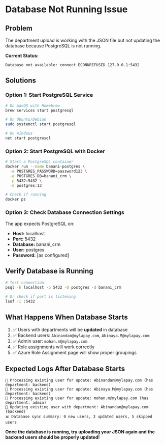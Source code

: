 # Database Not Running Issue

## Problem
The department upload is working with the JSON file but not updating the database because PostgreSQL is not running.

**Current Status:**
```
Database not available: connect ECONNREFUSED 127.0.0.1:5432
```

## Solutions

### Option 1: Start PostgreSQL Service
```bash
# On macOS with Homebrew
brew services start postgresql

# On Ubuntu/Debian
sudo systemctl start postgresql

# On Windows
net start postgresql
```

### Option 2: Start PostgreSQL with Docker
```bash
# Start a PostgreSQL container
docker run --name banani-postgres \
  -e POSTGRES_PASSWORD=password123 \
  -e POSTGRES_DB=banani_crm \
  -p 5432:5432 \
  -d postgres:13

# Check if running
docker ps
```

### Option 3: Check Database Connection Settings
The app expects PostgreSQL on:
- **Host:** localhost
- **Port:** 5432 
- **Database:** banani_crm
- **User:** postgres
- **Password:** [as configured]

## Verify Database is Running
```bash
# Test connection
psql -h localhost -p 5432 -U postgres -d banani_crm

# Or check if port is listening
lsof -i :5432
```

## What Happens When Database Starts
1. ✅ Users with departments will be **updated** in database
2. ✅ Backend users: `Abinandan@mylapay.com`, `Abinaya.M@mylapay.com` 
3. ✅ Admin user: `mohan.m@mylapay.com`
4. ✅ Role assignments will work correctly
5. ✅ Azure Role Assignment page will show proper groupings

## Expected Logs After Database Starts
```
🔄 Processing existing user for update: Abinandan@mylapay.com (has department: backend)
🔄 Processing existing user for update: Abinaya.M@mylapay.com (has department: backend)  
🔄 Processing existing user for update: mohan.m@mylapay.com (has department: admin)
🔄 Updating existing user with department: Abinandan@mylapay.com (backend)
📊 Database sync summary: 0 new users, 3 updated users, 5 skipped users
```

**Once the database is running, try uploading your JSON again and the backend users should be properly updated!**
